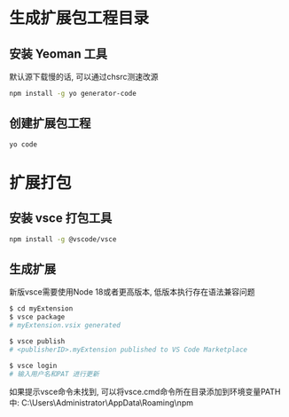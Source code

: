 
# 生成扩展包工程目录

## 安装 Yeoman 工具

默认源下载慢的话, 可以通过chsrc测速改源

```Bash
npm install -g yo generator-code
```

## 创建扩展包工程

```bash
yo code
```

# 扩展打包

## 安装 vsce 打包工具

```bash
npm install -g @vscode/vsce
```

## 生成扩展
新版vsce需要使用Node 18或者更高版本, 低版本执行存在语法兼容问题

```bash
$ cd myExtension
$ vsce package
# myExtension.vsix generated

$ vsce publish
# <publisherID>.myExtension published to VS Code Marketplace

$ vsce login
# 输入用户名和PAT 进行更新
```

如果提示vsce命令未找到, 可以将vsce.cmd命令所在目录添加到环境变量PATH中: C:\Users\Administrator\AppData\Roaming\npm

